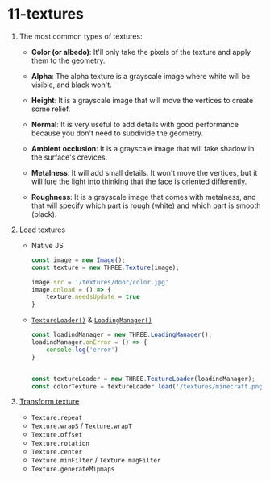 # 11-textures

1. The most common types of textures:

    - **Color (or albedo)**: It'll only take the pixels of the texture and apply them to the geometry.
    
    - **Alpha**: The alpha texture is a grayscale image where white will be visible, and black won't.
    
    - **Height**: It is a grayscale image that will move the vertices to create some relief.

    - **Normal**: It is very useful to add details with good performance because you don't need to subdivide the geometry.
    
    - **Ambient occlusion**: It is a grayscale image that will fake shadow in the surface's crevices.
    
    - **Metalness**: It will add small details. It won't move the vertices, but it will lure the light into thinking that the face is oriented differently. 
    
    - **Roughness**: It is a grayscale image that comes with metalness, and that will specify which part is rough (white) and which part is smooth (black).

2.  Load textures

    - Native JS

        ```js
        const image = new Image();
        const texture = new THREE.Texture(image);

        image.src = '/textures/door/color.jpg'
        image.onload = () => {
            texture.needsUpdate = true
        }
        ```

    - [`TextureLoader()`](https://threejs.org/docs/#api/en/loaders/TextureLoader) & [`LoadingManager()`](https://threejs.org/docs/?q=loading#api/en/loaders/managers/LoadingManager)
        
        ```js
        const loadindManager = new THREE.LoadingManager();
        loadindManager.onError = () => {
            console.log('error')
        }


        const textureLoader = new THREE.TextureLoader(loadindManager);
        const colorTexture = textureLoader.load('/textures/minecraft.png')
        ```

3. [Transform texture](https://threejs.org/docs/#api/en/textures/Texture)
    - `Texture.repeat`
    - `Texture.wrapS` / `Texture.wrapT`
    - `Texture.offset`
    - `Texture.rotation`
    - `Texture.center`
    - `Texture.minFilter` / `Texture.magFilter`
    - `Texture.generateMipmaps`
